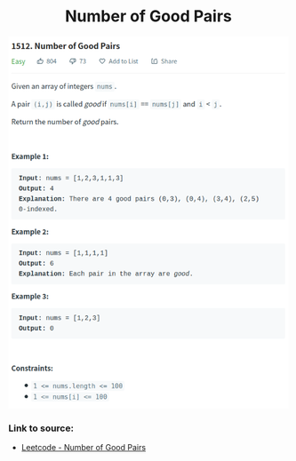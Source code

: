 <h1 align="center">Number of Good Pairs</h1>

![alt text](https://github.com/matthew01lokiet/Algorithmic-exercises/blob/main/z_description_images/Maths/number_of_good_pairs.png?raw=true)


### Link to source: 
- <a href="https://leetcode.com/problems/number-of-good-pairs/">Leetcode - Number of Good Pairs</a>

